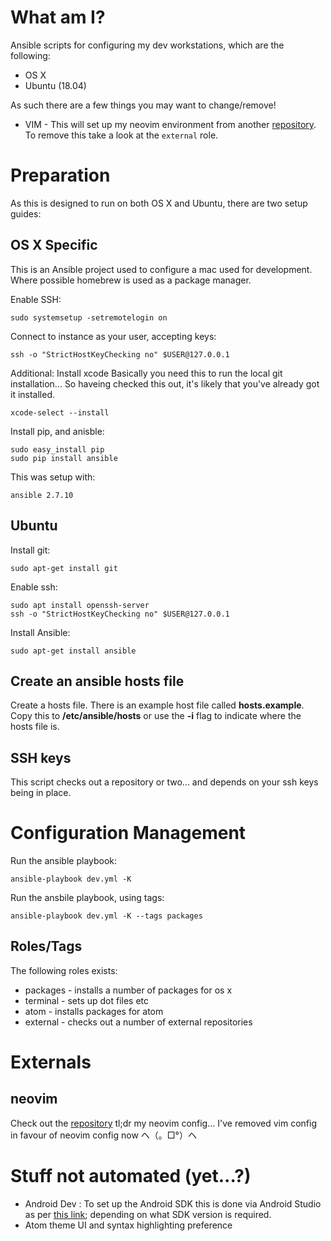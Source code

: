 # What am I?
Ansible scripts for configuring my dev workstations, which are the following:
* OS X
* Ubuntu (18.04)

As such there are a few things you may want to change/remove!
* VIM - This will set up my neovim environment from another [repository](https://github.com/terrortylor/vim-environment). To remove this take a look at the `external` role.

# Preparation
As this is designed to run on both OS X and Ubuntu, there are two setup guides:

## OS X Specific
This is an Ansible project used to configure a mac used for development.
Where possible homebrew is used as a package manager.

Enable SSH:
```
sudo systemsetup -setremotelogin on
```

Connect to instance as your user, accepting keys:
```
ssh -o "StrictHostKeyChecking no" $USER@127.0.0.1
```

Additional: Install xcode
Basically you need this to run the local git installation...
So haveing checked this out, it's likely that you've already got it installed.
```
xcode-select --install
```

Install pip, and anisble:
```
sudo easy_install pip
sudo pip install ansible
```

This was setup with:
```
ansible 2.7.10
```

## Ubuntu
Install git:
```
sudo apt-get install git
```

Enable ssh:
```
sudo apt install openssh-server
ssh -o "StrictHostKeyChecking no" $USER@127.0.0.1
```

Install Ansible:
```
sudo apt-get install ansible
```

## Create an ansible hosts file

Create a hosts file. There is an example host file called **hosts.example**. Copy this to **/etc/ansible/hosts** or use the **-i** flag to indicate where the hosts file is.

## SSH keys
This script checks out a repository or two... and depends on your ssh keys being in place.

# Configuration Management
Run the ansible playbook:
```
ansible-playbook dev.yml -K
```

Run the ansbile playbook, using tags:
```
ansible-playbook dev.yml -K --tags packages
```

## Roles/Tags
The following roles exists:

* packages - installs a number of packages for os x
* terminal - sets up dot files etc
* atom - installs packages for atom
* external - checks out a number of external repositories

# Externals
## neovim
Check out the [repository](https://github.com/terrortylor/vim-environment)
tl;dr my neovim config... I've removed vim config in favour of neovim config now ヘ（。□°）ヘ

# Stuff not automated (yet...?)
*  Android Dev : To set up the Android SDK this is done via Android Studio as per [this link](https://facebook.github.io/react-native/docs/getting-started.html); depending on what SDK version is required.
* Atom theme UI and syntax highlighting preference
